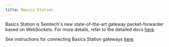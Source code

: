 ```yaml
---
title: Basics Station
---
```


Basics Station is Semtech's new state-of-the-art gateway packet-forwarder based on WebSockets.
For more details, refer to the detailed docs [here](https://doc.sm.tc/station/).

See instructions for connecting Basics Station gateways [here](../../basics-station).

